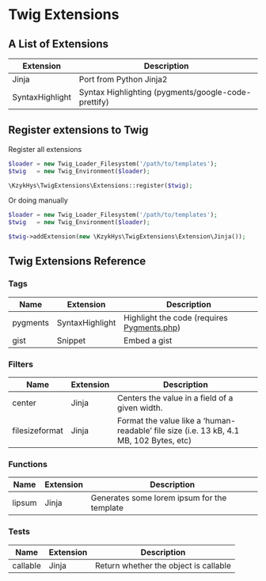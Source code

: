 Twig Extensions
===============

A List of Extensions
--------------------

Extension       | Description
----------------|-----------
Jinja           | Port from Python Jinja2
SyntaxHighlight | Syntax Highlighting (pygments/google-code-prettify)

Register extensions to Twig
-------------------------------

Register all extensions

``` php
$loader = new Twig_Loader_Filesystem('/path/to/templates');
$twig   = new Twig_Environment($loader);

\KzykHys\TwigExtensions\Extensions::register($twig);
```

Or doing manually

``` php
$loader = new Twig_Loader_Filesystem('/path/to/templates');
$twig   = new Twig_Environment($loader);

$twig->addExtension(new \KzykHys\TwigExtensions\Extension\Jinja());
```

Twig Extensions Reference
-------------------------

### Tags

Name           | Extension       | Description
---------------|-----------------|-------------
pygments       | SyntaxHighlight | Highlight the code (requires [Pygments.php][pygmentsphp])
gist           | Snippet         | Embed a gist

### Filters

Name           | Extension       | Description
---------------|-----------------|-------------
center         | Jinja           | Centers the value in a field of a given width.
filesizeformat | Jinja           | Format the value like a ‘human-readable’ file size (i.e. 13 kB, 4.1 MB, 102 Bytes, etc)

### Functions

Name           | Extension       | Description
---------------|-----------------|-------------
lipsum         | Jinja           | Generates some lorem ipsum for the template

### Tests

Name           | Extension       | Description
---------------|-----------------|-------------
callable       | Jinja           | Return whether the object is callable

[pygmentsphp]: http://github.com/kzykhys/Pygments.php